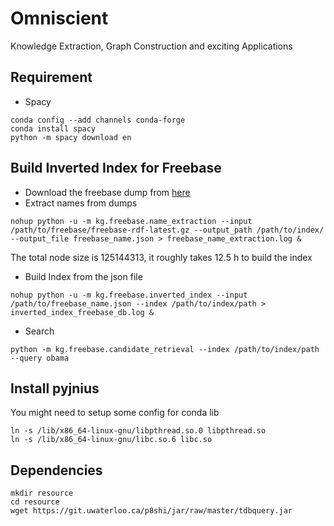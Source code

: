 # Omniscient
Knowledge Extraction, Graph Construction and exciting Applications


## Requirement

- Spacy
```code
conda config --add channels conda-forge
conda install spacy
python -m spacy download en
```

## Build Inverted Index for Freebase

- Download the freebase dump from [here](https://developers.google.com/freebase/)
- Extract names from dumps
```code
nohup python -u -m kg.freebase.name_extraction --input /path/to/freebase/freebase-rdf-latest.gz --output_path /path/to/index/ --output_file freebase_name.json > freebase_name_extraction.log &
```
The total node size is 125144313, it roughly takes 12.5 h to build the index
- Build Index from the json file
```code
nohup python -u -m kg.freebase.inverted_index --input /path/to/freebase_name.json --index /path/to/index/path > inverted_index_freebase_db.log &
```
- Search
```code
python -m kg.freebase.candidate_retrieval --index /path/to/index/path  --query obama
```

## Install pyjnius
You might need to setup some config for conda lib
```
ln -s /lib/x86_64-linux-gnu/libpthread.so.0 libpthread.so
ln -s /lib/x86_64-linux-gnu/libc.so.6 libc.so 
```

## Dependencies
```
mkdir resource
cd resource
wget https://git.uwaterloo.ca/p8shi/jar/raw/master/tdbquery.jar
```